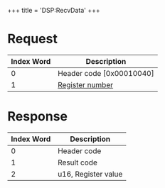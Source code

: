 +++
title = 'DSP:RecvData'
+++

# Request

| Index Word | Description                                          |
|------------|------------------------------------------------------|
| 0          | Header code \[0x00010040\]                           |
| 1          | [Register number](DSP_Registers#DSP_REPX "wikilink") |

# Response

| Index Word | Description         |
|------------|---------------------|
| 0          | Header code         |
| 1          | Result code         |
| 2          | u16, Register value |